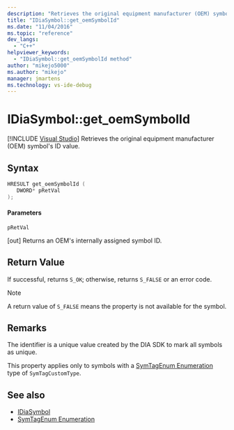 ```yaml
---
description: "Retrieves the original equipment manufacturer (OEM) symbol's ID value."
title: "IDiaSymbol::get_oemSymbolId"
ms.date: "11/04/2016"
ms.topic: "reference"
dev_langs:
  - "C++"
helpviewer_keywords:
  - "IDiaSymbol::get_oemSymbolId method"
author: "mikejo5000"
ms.author: "mikejo"
manager: jmartens
ms.technology: vs-ide-debug
---
```

# IDiaSymbol::get_oemSymbolId

 [!INCLUDE [Visual Studio](~/includes/applies-to-version/vs-windows-only.md)]
Retrieves the original equipment manufacturer (OEM) symbol's ID value.

## Syntax

```C++
HRESULT get_oemSymbolId ( 
   DWORD* pRetVal
);
```

#### Parameters
 `pRetVal`

[out] Returns an OEM's internally assigned symbol ID.

## Return Value
 If successful, returns `S_OK`; otherwise, returns `S_FALSE` or an error code.

> [!NOTE]
> A return value of `S_FALSE` means the property is not available for the symbol.

## Remarks
 The identifier is a unique value created by the DIA SDK to mark all symbols as unique.

 This property applies only to symbols with a [SymTagEnum Enumeration](../../debugger/debug-interface-access/symtagenum.md) type of `SymTagCustomType`.

## See also
- [IDiaSymbol](../../debugger/debug-interface-access/idiasymbol.md)
- [SymTagEnum Enumeration](../../debugger/debug-interface-access/symtagenum.md)
